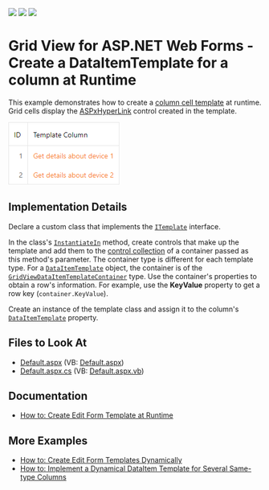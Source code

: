 <!-- default badges list -->
![](https://img.shields.io/endpoint?url=https://codecentral.devexpress.com/api/v1/VersionRange/128538626/21.2.3%2B)
[![](https://img.shields.io/badge/Open_in_DevExpress_Support_Center-FF7200?style=flat-square&logo=DevExpress&logoColor=white)](https://supportcenter.devexpress.com/ticket/details/E293)
[![](https://img.shields.io/badge/📖_How_to_use_DevExpress_Examples-e9f6fc?style=flat-square)](https://docs.devexpress.com/GeneralInformation/403183)
<!-- default badges end -->

# Grid View for ASP.NET Web Forms - Create a DataItemTemplate for a column at Runtime

This example demonstrates how to create a [column cell template](https://docs.devexpress.com/AspNet/DevExpress.Web.GridViewDataColumn.DataItemTemplate) at runtime. Grid cells display the [ASPxHyperLink](https://docs.devexpress.com/AspNet/DevExpress.Web.ASPxHyperLink) control created in the template.

![ASPxGridView-DataItemTemplate](ASPxGridView-DataItemTemplate.png)

## Implementation Details

Declare a custom class that implements the [`ITemplate`](https://docs.microsoft.com/en-us/dotnet/api/system.web.ui.itemplate) interface.

In the class's [`InstantiateIn`](https://docs.microsoft.com/ru-ru/dotnet/api/system.web.ui.itemplate.instantiatein) method, create controls that make up the template and add them to the [control collection](https://docs.microsoft.com/ru-ru/dotnet/api/system.windows.forms.control.controls) of a container passed as this method's parameter. The container type is different for each template type. For a [`DataItemTemplate`](https://docs.devexpress.com/AspNet/DevExpress.Web.GridViewDataColumn.DataItemTemplate) object, the container is of the [`GridViewDataItemTemplateContainer`](https://docs.devexpress.com/AspNet/DevExpress.Web.GridViewDataItemTemplateContainer) type. Use the container's properties to obtain a row's information. For example, use the **KeyValue** property to get a row key (`container.KeyValue`).

Create an instance of the template class and assign it to the column's [`DataItemTemplate`](https://docs.devexpress.com/AspNet/DevExpress.Web.GridViewDataColumn.DataItemTemplate) property.

## Files to Look At

- [Default.aspx](./CS/HyperlinkColumn/Default.aspx) (VB: [Default.aspx](./VB/HyperlinkColumn/Default.aspx))
- [Default.aspx.cs](./CS/HyperlinkColumn/Default.aspx.cs) (VB: [Default.aspx.vb](./VB/HyperlinkColumn/Default.aspx.vb))

## Documentation

- [How to: Create Edit Form Template at Runtime](https://docs.devexpress.com/AspNet/4341/components/grid-view/examples/how-to-create-edit-form-template-at-runtime)

## More Examples

- [How to: Create Edit Form Templates Dynamically](https://github.com/DevExpress-Examples/how-to-create-edit-form-templates-dynamically-e986)
- [How to: Implement a Dynamical DataItem Template for Several Same-type Columns](https://github.com/DevExpress-Examples/how-to-implement-a-dynamical-dataitem-template-for-several-same-type-columns-e4020)
